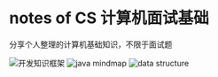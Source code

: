 # notes of CS 计算机面试基础
分享个人整理的计算机基础知识，不限于面试题

![开发知识框架](https://github.com/Wonder-Zlf/notes-of-CS/raw/master/开发知识大纲.png)
![java mindmap](https://github.com/Wonder-Zlf/notes-of-CS/raw/master/java知识点.png)
![data structure](https://github.com/Wonder-Zlf/notes-of-CS/raw/master/数据结构.PNG)
